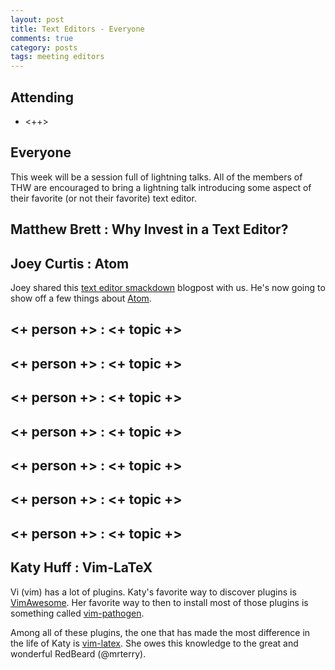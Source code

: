 ```yaml
---
layout: post
title: Text Editors - Everyone
comments: true
category: posts
tags: meeting editors
---
```



## Attending

- <++>


## Everyone

This week will be a session full of lightning talks. All of the members of THW
are encouraged to bring a lightning talk introducing some aspect of their
favorite (or not their favorite) text editor.

## Matthew Brett : Why Invest in a Text Editor?


## Joey Curtis : Atom

Joey shared this [text editor smackdown](http://www.sitepoint.com/sitepoint-smackdown-atom-vs-brackets-vs-light-table-vs-sublime-text/)
blogpost with us. He's now going to show off a few things about
[Atom](https://atom.io/).

## <+ person +> : <+ topic +>


## <+ person +> : <+ topic +>


## <+ person +> : <+ topic +>


## <+ person +> : <+ topic +>


## <+ person +> : <+ topic +>


## <+ person +> : <+ topic +>


## <+ person +> : <+ topic +>


## Katy Huff : Vim-LaTeX

Vi (vim) has a lot of plugins. Katy's favorite way to discover plugins is
[VimAwesome](http://vimawesome.com). Her favorite way to then to install most
of those plugins is something called
[vim-pathogen](https://github.com/tpope/vim-pathogen).

Among all of these plugins, the one that has made the most difference in the
life of Katy is [vim-latex](http://vim-latex.sourceforge.net/). She owes this
knowledge to the great and wonderful RedBeard (@mrterry).



